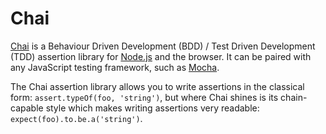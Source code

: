 # Chai

[Chai](http://chaijs.com/) is a Behaviour Driven Development (BDD) / Test Driven Development (TDD) assertion library for [Node.js](NODEJS.md) and the browser. It can be paired with any JavaScript testing framework, such as [Mocha](MOCHA.md).

The Chai assertion library allows you to write assertions in the classical form: `assert.typeOf(foo, 'string')`, but where Chai shines is its chain-capable style which makes writing assertions very readable: `expect(foo).to.be.a('string')`.
